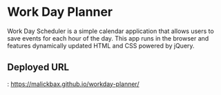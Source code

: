 # Work Day Planner
Work Day Scheduler is a simple calendar application that allows users to save events for each hour of the day. This app runs  in the browser and features dynamically updated HTML and CSS powered by jQuery.

## Deployed URL
: https://malickbax.github.io/workday-planner/

